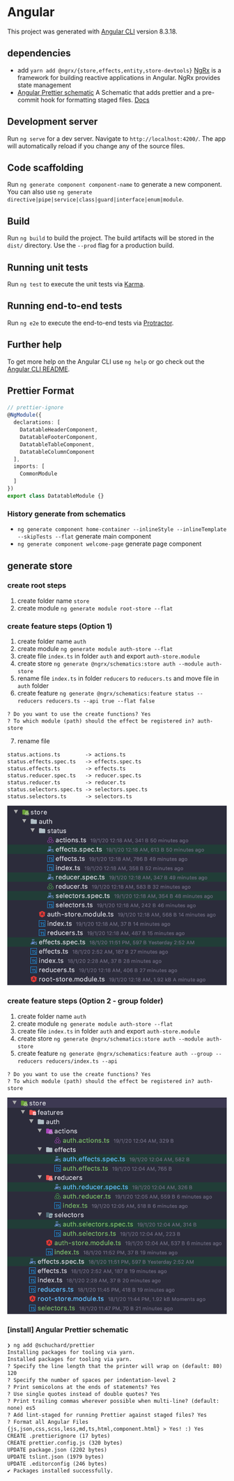 # Angular

This project was generated with [Angular CLI](https://github.com/angular/angular-cli) version 8.3.18.

## dependencies

- add `yarn add @ngrx/{store,effects,entity,store-devtools}` [NgRx](https://ngrx.io/docs) is a framework for building reactive applications in Angular. NgRx provides state management
- [Angular Prettier schematic](https://github.com/schuchard/prettier-schematic) A Schematic that adds prettier and a pre-commit hook for formatting staged files. [Docs](https://prettier.io/docs/en/options.html)

## Development server

Run `ng serve` for a dev server. Navigate to `http://localhost:4200/`. The app will automatically reload if you change any of the source files.

## Code scaffolding

Run `ng generate component component-name` to generate a new component. You can also use `ng generate directive|pipe|service|class|guard|interface|enum|module`.

## Build

Run `ng build` to build the project. The build artifacts will be stored in the `dist/` directory. Use the `--prod` flag for a production build.

## Running unit tests

Run `ng test` to execute the unit tests via [Karma](https://karma-runner.github.io).

## Running end-to-end tests

Run `ng e2e` to execute the end-to-end tests via [Protractor](http://www.protractortest.org/).

## Further help

To get more help on the Angular CLI use `ng help` or go check out the [Angular CLI README](https://github.com/angular/angular-cli/blob/master/README.md).

## Prettier Format

```typescript
// prettier-ignore
@NgModule({
  declarations: [
    DatatableHeaderComponent,
    DatatableFooterComponent,
    DatatableTableComponent,
    DatatableColumnComponent
  ],
  imports: [
    CommonModule
  ]
})
export class DatatableModule {}
```

### History generate from schematics

- `ng generate component home-container --inlineStyle --inlineTemplate --skipTests --flat` generate main component
- `ng generate component welcome-page` generate page component

## generate store

### create root steps

1. create folder name `store`
2. create module `ng generate module root-store --flat`

### create feature steps (Option 1)

1. create folder name `auth`
2. create module `ng generate module auth-store --flat`
3. create file `index.ts` in folder `auth` and export `auth-store.module`
4. create store `ng generate @ngrx/schematics:store auth --module auth-store`
5. rename file `index.ts` in folder `reducers` to `reducers.ts` and move file in `auth` folder
6. create feature `ng generate @ngrx/schematics:feature status --reducers reducers.ts --api true --flat false`

```text
? Do you want to use the create functions? Yes
? To which module (path) should the effect be registered in? auth-store
```

7. rename file

```text
status.actions.ts        -> actions.ts
status.effects.spec.ts   -> effects.spec.ts
status.effects.ts        -> effects.ts
status.reducer.spec.ts   -> reducer.spec.ts
status.reducer.ts        -> reducer.ts
status.selectors.spec.ts -> selectors.spec.ts
status.selectors.ts      -> selectors.ts
```

![store-structure](docs/images/store-01.png)

### create feature steps (Option 2 - group folder)

1. create folder name `auth`
2. create module `ng generate module auth-store --flat`
3. create file `index.ts` in folder `auth` and export `auth-store.module`
4. create store `ng generate @ngrx/schematics:store auth --module auth-store`
5. create feature `ng generate @ngrx/schematics:feature auth --group --reducers reducers/index.ts --api`

```text
? Do you want to use the create functions? Yes
? To which module (path) should the effect be registered in? auth-store
```

![store-structure](docs/images/store-02.png)

### [install] Angular Prettier schematic

```text
❯ ng add @schuchard/prettier
Installing packages for tooling via yarn.
Installed packages for tooling via yarn.
? Specify the line length that the printer will wrap on (default: 80) 120
? Specify the number of spaces per indentation-level 2
? Print semicolons at the ends of statements? Yes
? Use single quotes instead of double quotes? Yes
? Print trailing commas wherever possible when multi-line? (default: none) es5
? Add lint-staged for running Prettier against staged files? Yes
? Format all Angular Files {js,json,css,scss,less,md,ts,html,component.html} > Yes! :) Yes
CREATE .prettierignore (17 bytes)
CREATE prettier.config.js (320 bytes)
UPDATE package.json (2202 bytes)
UPDATE tslint.json (1979 bytes)
UPDATE .editorconfig (246 bytes)
✔ Packages installed successfully.
```
